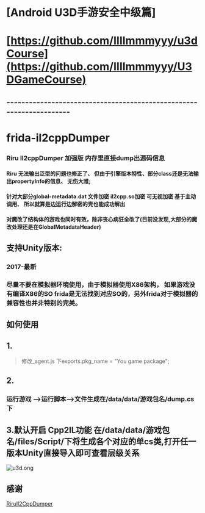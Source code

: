 


# [Android U3D手游安全中级篇] 
# [https://github.com/IIIImmmyyy/u3dCourse](https://github.com/IIIImmmyyy/U3DGameCourse)




## --------------------------------------------------------------------


# frida-il2cppDumper

### Riru Il2cppDumper 加强版 内存里直接dump出源码信息
#### Riru 无法输出泛型的问题也修正了、 但由于引擎版本特性、部分class还是无法输出propertyInfo的信息、 无伤大雅;
#### 针对大部分global-metadata.dat 文件加密 il2cpp.so加密 可无视加密  基于主动调用、 所以就算是边运行边解密的壳也能成功解出
#### 对魔改了结构体的游戏也同时有效，除非丧心病狂全改了(目前没发现,大部分的魔改处理还是在GlobalMetadataHeader)
## 支持Unity版本:
### 2017-最新 




### 尽量不要在模拟器环境使用，由于模拟器使用X86架构， 如果游戏没有编译X86的SO frida是无法找到对应SO的，另外frida对于模拟器的兼容性也并非特别的完美。

## 如何使用
## 1.
> 修改_agent.js 下exports.pkg_name = "You game package";

## 2.
### 运行游戏 -->运行脚本-->文件生成在/data/data/游戏包名/dump.cs下

## 3.默认开启 Cpp2IL功能 在/data/data/游戏包名/files/Script/下将生成各个对应的单cs类,打开任一版本Unity直接导入即可查看层级关系
<img alt ="u3d.ong" src="https://raw.githubusercontent.com/IIIImmmyyy/frida-il2cppDumper/main/1.png" >



## 感谢
[RiruIl2CppDumper ](https://github.com/Perfare/Riru-Il2CppDumper.git)



